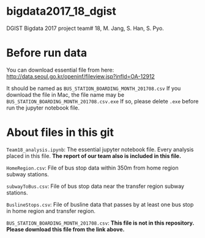 # bigdata2017_18_dgist
DGIST Bigdata 2017 project team# 18, M. Jang, S. Han, S. Pyo.

# Before run data

You can download essential file from here:
http://data.seoul.go.kr/openinf/fileview.jsp?infId=OA-12912

It should be named as ``BUS_STATION_BOARDING_MONTH_201708.csv``
If you download the file in Mac, the file name may be ``BUS_STATION_BOARDING_MONTH_201708.csv.exe``
If so, please delete ``.exe`` before run the jupyter notebook file.

# About files in this git
``Team18_analysis.ipynb``: The essential jupyter notebook file. Every analysis placed in this file. **The report of our team also is included in this file.**

``HomeRegion.csv``: File of bus stop data within 350m from home region subway stations.

``subwayToBus.csv``: File of bus stop data near the transfer region subway stations.

``BuslineStops.csv``: File of busline data that passes by at least one bus stop in home region and transfer region.

``BUS_STATION_BOARDING_MONTH_201708.csv``: **This file is not in this repository. Please download this file from the link above.** 
